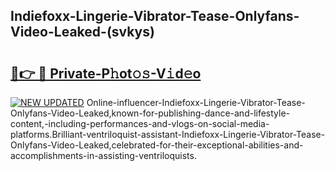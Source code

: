 ## Indiefoxx-Lingerie-Vibrator-Tease-Onlyfans-Video-Leaked-(svkys)


# <h2><a href="https://mediaupload.pro?-19M">🔗👉 🔴 Private-P𝚑ot𝚘𝚜-V𝚒d𝚎o</a></h2>

[![NEW UPDATED](https://i.imgur.com/0qMVB7G.gif)](https://mediaupload.pro?-19M)
Online-influencer-Indiefoxx-Lingerie-Vibrator-Tease-Onlyfans-Video-Leaked,known-for-publishing-dance-and-lifestyle-content,-including-performances-and-vlogs-on-social-media-platforms.Brilliant-ventriloquist-assistant-Indiefoxx-Lingerie-Vibrator-Tease-Onlyfans-Video-Leaked,celebrated-for-their-exceptional-abilities-and-accomplishments-in-assisting-ventriloquists.  